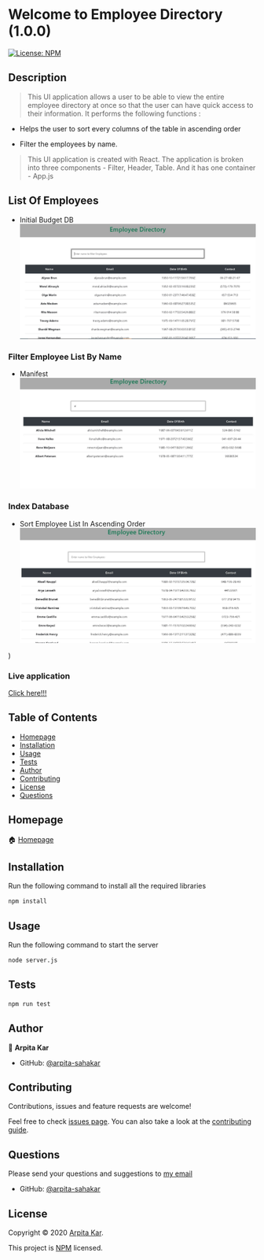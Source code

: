   # Welcome to Employee Directory (1.0.0)
  <a href="#">
    <img alt="License: NPM" src="https://img.shields.io/badge/license-NPM-yellow.svg" target="_blank" />
  </a>


  ## Description 

  > This UI application allows a user to be able to view the entire employee directory at once so that the user can have quick access to their information. It performs the following functions :

  *  Helps the user to sort every columns of the table in ascending order

  * Filter the employees by name.

  > This UI application is created with React. The application is broken into three components - Filter, Header, Table. And it has one container - App.js

## List Of Employees
* Initial Budget DB
![List Of Employees](./public/images/listOfEmp.jpg)

### Filter Employee List By Name
* Manifest
![Filter By Name](./public/images/filterByName.jpg)

### Index Database
* Sort Employee List In Ascending Order
![Sort Employee List In Ascending Order](./public/images/sortedInAscendOr.jpg)

)

### Live application

[Click here!!!](https://still-spire-54332.herokuapp.com/)


  ## Table of Contents

  * [Homepage](#homepage)
  * [Installation](#installation)
  * [Usage](#usage)
  * [Tests](#tests)
  * [Author](#author)
  * [Contributing](#contributing)
  * [License](#license)
  * [Questions](#questions)
  
  
  ## Homepage

  🏠 [Homepage](https://github.com/arpita-sahakar/employee-directory-react)
  

  ## Installation
  Run the following command to install all the required libraries
  ```bash
  npm install
  ```

 
  ## Usage 
   Run the following command to start the server
  ```bash
  node server.js
  ```


  ## Tests
  ```bash
  npm run test
  ```


  ## Author

  👤 **Arpita Kar**
  * GitHub: [@arpita-sahakar](https://github.com/arpita-sahakar)


  ## Contributing

  Contributions, issues and feature requests are welcome!

  Feel free to check [issues page](https://github.com/arpita-sahakar/employee-directory-react/issues). You can also take a look at the [contributing guide](https://github.com/arpita-sahakar/employee-directory-react).


  ## Questions

  Please send your questions and suggestions to [my email](arpita.sahaa@gmail.com)
  * GitHub: [@arpita-sahakar](https://github.com/arpita-sahakar)


  ## License

  Copyright © 2020 [Arpita Kar](https://github.com/arpita-sahakar).

  This project is [NPM](https://github.com/arpita-sahakar/employee-directory-react/blob/main/license) licensed.

  
 